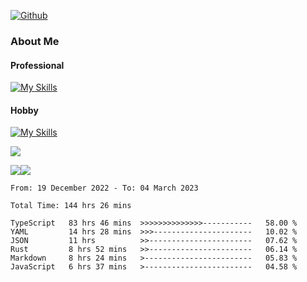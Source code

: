 [![Github](https://img.shields.io/github/followers/RinGoku?label=Follow&style=social)](https://github.com/RinGoku)

### About Me
#### Professional
[![My Skills](https://skillicons.dev/icons?i=react,ts,js,nodejs,java,graphql,firebase,githubactions&theme=light)](https://skillicons.dev)
#### Hobby
[![My Skills](https://skillicons.dev/icons?i=unity,rust,py&theme=light)](https://skillicons.dev)


![](https://github-profile-summary-cards.vercel.app/api/cards/profile-details?username=RinGoku&theme=default)

![](https://github-profile-summary-cards.vercel.app/api/cards/repos-per-language?username=RinGoku&theme=default)![](https://github-profile-summary-cards.vercel.app/api/cards/stats?username=RinGoku&theme=default)

<!--START_SECTION:waka-->

```text
From: 19 December 2022 - To: 04 March 2023

Total Time: 144 hrs 26 mins

TypeScript   83 hrs 46 mins  >>>>>>>>>>>>>>-----------   58.00 %
YAML         14 hrs 28 mins  >>>----------------------   10.02 %
JSON         11 hrs          >>-----------------------   07.62 %
Rust         8 hrs 52 mins   >>-----------------------   06.14 %
Markdown     8 hrs 24 mins   >------------------------   05.83 %
JavaScript   6 hrs 37 mins   >------------------------   04.58 %
```

<!--END_SECTION:waka-->

